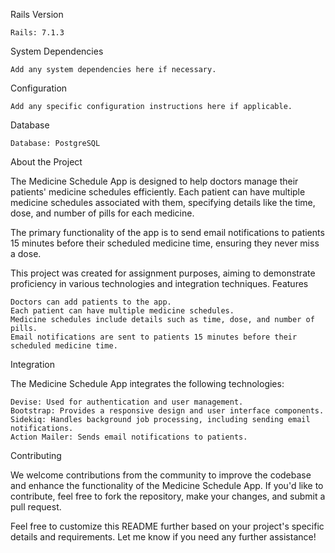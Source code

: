 Rails Version

    Rails: 7.1.3

System Dependencies

    Add any system dependencies here if necessary.

Configuration

    Add any specific configuration instructions here if applicable.

Database

    Database: PostgreSQL

About the Project

The Medicine Schedule App is designed to help doctors manage their patients' medicine schedules efficiently. Each patient can have multiple medicine schedules associated with them, specifying details like the time, dose, and number of pills for each medicine.

The primary functionality of the app is to send email notifications to patients 15 minutes before their scheduled medicine time, ensuring they never miss a dose.

This project was created for assignment purposes, aiming to demonstrate proficiency in various technologies and integration techniques.
Features

    Doctors can add patients to the app.
    Each patient can have multiple medicine schedules.
    Medicine schedules include details such as time, dose, and number of pills.
    Email notifications are sent to patients 15 minutes before their scheduled medicine time.

Integration

The Medicine Schedule App integrates the following technologies:

    Devise: Used for authentication and user management.
    Bootstrap: Provides a responsive design and user interface components.
    Sidekiq: Handles background job processing, including sending email notifications.
    Action Mailer: Sends email notifications to patients.

Contributing

We welcome contributions from the community to improve the codebase and enhance the functionality of the Medicine Schedule App. If you'd like to contribute, feel free to fork the repository, make your changes, and submit a pull request.

Feel free to customize this README further based on your project's specific details and requirements. Let me know if you need any further assistance!
